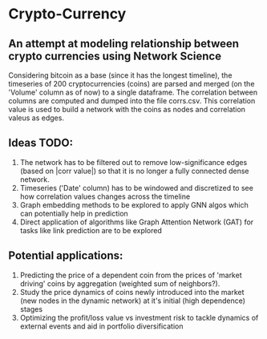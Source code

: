# Crypto-Currency

## An attempt at modeling relationship between crypto currencies using Network Science

Considering bitcoin as a base (since it has the longest timeline), the timeseries of 200 cryptocurrencies (coins) are parsed and merged (on the 'Volume' column as of now) to a single dataframe. The correlation between columns are computed and dumped into the file corrs.csv. This correlation value is used to build a network with the coins as nodes and correlation valeus as edges.

## Ideas TODO:
1. The network has to be filtered out to remove low-significance edges (based on |corr value|) so that it is no longer a fully connected dense network.
2. Timeseries ('Date' column) has to be windowed and discretized to see how correlation values changes across the timeline
3. Graph embedding methods to be explored to apply GNN algos which can potentially help in prediction
4. Direct application of algorithms like Graph Attention Network (GAT) for tasks like link prediction are to be explored

## Potential applications:
1. Predicting the price of a dependent coin from the prices of 'market driving' coins by aggregation (weighted sum of neighbors?).
2. Study the price dynamics of coins newly introduced into the market (new nodes in the dynamic network) at it's initial (high dependence) stages
3. Optimizing the profit/loss value vs investment risk to tackle dynamics of external events and aid in portfolio diversification